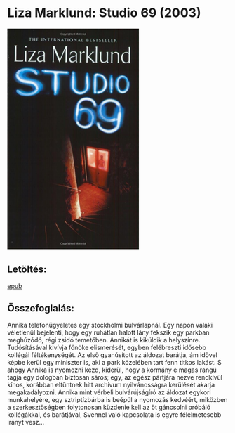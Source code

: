 # <a name="id_687">Liza Marklund: Studio 69 (2003)</a>
<img src="https://github.com/BercziSandor/calibre_lib/raw/main/Liza%20Marklund/Studio%2069%20%28687%29/cover.jpg" alt="cover" width="300"/>

## Letöltés:
[epub](https://github.com/BercziSandor/calibre_lib/raw/main/Liza%20Marklund/Studio%2069%20%28687%29/Studio%2069%20-%20Liza%20Marklund.epub)

## Összefoglalás:
<div>
<p>Annika telefonügyeletes egy stockholmi bulvárlapnál. Egy napon valaki véletlenül bejelenti, hogy egy ruhátlan halott lány fekszik egy parkban meghúzódó, régi zsidó temetőben. Annikát is kiküldik a helyszínre. Tudósításával kivívja főnöke elismerését, egyben felébreszti idősebb kollégái féltékenységét. Az első gyanúsított az áldozat barátja, ám idővel képbe kerül egy miniszter is, aki a park közelében tart fenn titkos lakást. S ahogy Annika is nyomozni kezd, kiderül, hogy a kormány e magas rangú tagja egy dologban biztosan sáros; egy, az egész pártjára nézve rendkívül kínos, korábban eltűntnek hitt archívum nyilvánosságra kerülését akarja megakadályozni. Annika mint vérbeli bulvárújságíró az áldozat egykori munkahelyére, egy sztriptízbárba is beépül a nyomozás kedvéért, miközben a szerkesztőségben folytonosan küzdenie kell az őt gáncsolni próbáló kollégákkal, és barátjával, Svennel való kapcsolata is egyre félelmetesebb irányt vesz…</p></div>

